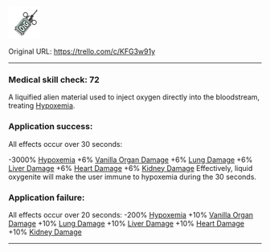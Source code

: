 ![tile171.png\|200](./Liquid%20Oxygenite%20-%20Attachments/6718845db30472d958dd7d5a.png)

Original URL: https://trello.com/c/KFG3w91y

---

### Medical skill check: 72

A liquified alien material used to inject oxygen directly into the bloodstream, treating [Hypoxemia](../Blood/Hypoxemia.md).

### Application success:

All effects occur over 30 seconds:

\-3000% [Hypoxemia](../Blood/Hypoxemia.md)
\+6% [Vanilla Organ Damage](../Torso/Vanilla%20Organ%20Damage.md)
\+6% [Lung Damage](../Lungs/Lung%20Damage.md)
\+6% [Liver Damage](../Torso/Liver%20Damage.md)
\+6% [Heart Damage](../Heart/Heart%20Damage.md)
\+6% [Kidney Damage](../Torso/Kidney%20Damage.md)
Effectively, liquid oxygenite will make the user immune to hypoxemia during the 30 seconds.

### Application failure:

All effects occur over 20 seconds:
\-200% [Hypoxemia](../Blood/Hypoxemia.md)
\+10% [Vanilla Organ Damage](../Torso/Vanilla%20Organ%20Damage.md)
\+10% [Lung Damage](../Lungs/Lung%20Damage.md)
\+10% [Liver Damage](../Torso/Liver%20Damage.md)
\+10% [Heart Damage](../Heart/Heart%20Damage.md)
\+10% [Kidney Damage](../Torso/Kidney%20Damage.md)

---

